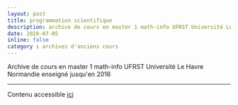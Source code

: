 ```yaml
---
layout: post
title: programmation scientifique
description: archive de cours en master 1 math-info UFRST Université Le Havre Normandie (-> 2016)
date: 2020-07-05
inline: false
category : archives d'anciens cours
---
```


Archive de cours en master 1 math-info UFRST Université Le Havre Normandie enseigné jusqu'en 2016

***

Contenu accessible [ici](https://litis.univ-lehavre.fr/~bertelle/progsci/)
